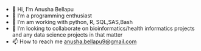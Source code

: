 - 👋 Hi, I’m Anusha Bellapu
- 👀 I’m a programming enthusiast
- 🌱 I’m am working with python, R, SQL,SAS,Bash
- 💞️ I’m looking to collaborate on bioinformatics/health informatics projects and any data science projects in that matter
- 📫 How to reach me anusha.bellapu9@gmail.com

<!---
Anube9/Anube9 is a ✨ special ✨ repository because its `README.md` (this file) appears on your GitHub profile.
You can click the Preview link to take a look at your changes.
--->
